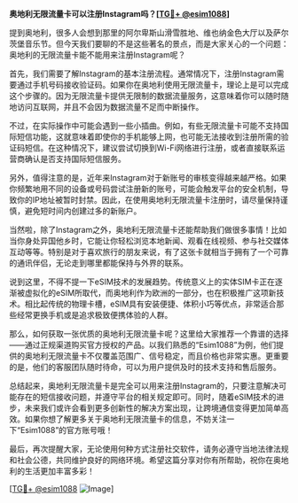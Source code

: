 **奥地利无限流量卡可以注册Instagram吗？[[TG💪+ @esim1088](https://t.me/s/esim1088)]**

提到奥地利，很多人会想到那里的阿尔卑斯山滑雪胜地、维也纳金色大厅以及萨尔茨堡音乐节。但今天我们要聊的不是这些著名的景点，而是大家关心的一个问题：奥地利的无限流量卡能不能用来注册Instagram呢？

首先，我们需要了解Instagram的基本注册流程。通常情况下，注册Instagram需要通过手机号码接收验证码。如果你在奥地利使用无限流量卡，理论上是可以完成这个步骤的。因为无限流量卡提供无限制的数据流量服务，这意味着你可以随时随地访问互联网，并且不会因为数据流量不足而中断操作。

不过，在实际操作中可能会遇到一些小插曲。例如，有些无限流量卡可能不支持国际短信功能，这就意味着即使你的手机能够上网，也可能无法接收到注册所需的验证码短信。在这种情况下，建议尝试切换到Wi-Fi网络进行注册，或者直接联系运营商确认是否支持国际短信服务。

另外，值得注意的是，近年来Instagram对于新账号的审核变得越来越严格。如果你频繁地用不同的设备或号码尝试注册新的账号，可能会触发平台的安全机制，导致你的IP地址被暂时封禁。因此，在使用奥地利无限流量卡注册时，请尽量保持谨慎，避免短时间内创建过多的新账户。

当然啦，除了Instagram之外，奥地利无限流量卡还能帮助我们做很多事情！比如当你身处异国他乡时，它能让你轻松浏览本地新闻、观看在线视频、参与社交媒体互动等等。特别是对于喜欢旅行的朋友来说，有了这张卡就相当于拥有了一个可靠的通讯伴侣，无论走到哪里都能保持与外界的联系。

说到这里，不得不提一下eSIM技术的发展趋势。传统意义上的实体SIM卡正在逐渐被虚拟化的eSIM所取代，而奥地利作为欧洲的一部分，也在积极推广这项新技术。相比起传统的物理卡槽，eSIM具有安装便捷、体积小巧等优点，非常适合那些经常更换手机或是追求极致便携体验的人群。

那么，如何获取一张优质的奥地利无限流量卡呢？这里给大家推荐一个靠谱的选择——通过正规渠道购买官方授权的产品。以我们熟悉的“Esim1088”为例，他们提供的奥地利无限流量卡不仅覆盖范围广、信号稳定，而且价格也非常实惠。更重要的是，他们的客服团队随时待命，可以为用户提供及时的技术支持和售后服务。

总结起来，奥地利无限流量卡是完全可以用来注册Instagram的，只要注意解决可能存在的短信接收问题，并遵守平台的相关规定即可。同时，随着eSIM技术的进步，未来我们或许会看到更多创新性的解决方案出现，让跨境通信变得更加简单高效。如果你想了解更多关于奥地利无限流量卡的信息，不妨关注一下“Esim1088”的官方账号哦！

最后，再次提醒大家，无论使用何种方式注册社交软件，请务必遵守当地法律法规和社会公德，共同维护良好的网络环境。希望这篇分享对你有所帮助，祝你在奥地利的生活更加丰富多彩！

[[TG💪+ @esim1088](https://t.me/s/esim1088) ![Image](https://i.postimg.cc/4NQfJmqS/Snipaste-2025-05-13-00-14-12.png)]